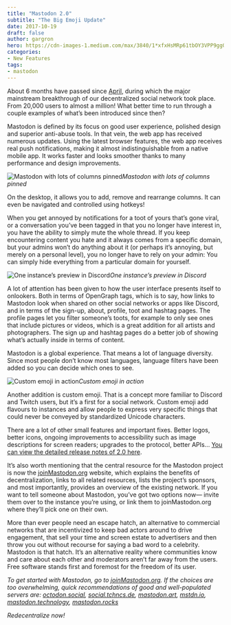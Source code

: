 ```yaml
---
title: "Mastodon 2.0"
subtitle: "The Big Emoji Update"
date: 2017-10-19
draft: false
author: gargron
hero: https://cdn-images-1.medium.com/max/3840/1*xfxHsMRp61tbOY3VPP9ggQ.png
categories:
- New Features
tags:
- mastodon
---
```


About 6 months have passed since [April](https://medium.com/@Gargron/april-post-mortem-12e3d141878c), during which the major mainstream breakthrough of our decentralized social network took place. From 20,000 users to almost a million! What better time to run through a couple examples of what’s been introduced since then?

Mastodon is defined by its focus on good user experience, polished design and superior anti-abuse tools. In that vein, the web app has received numerous updates. Using the latest browser features, the web app receives real push notifications, making it almost indistinguishable from a native mobile app. It works faster and looks smoother thanks to many performance and design improvements.

![Mastodon with lots of columns pinned](https://cdn-images-1.medium.com/max/2560/1*6xTFy4K4JWq9nd6bXNbgmw.jpeg)*Mastodon with lots of columns pinned*

On the desktop, it allows you to add, remove and rearrange columns. It can even be navigated and controlled using hotkeys!

When you get annoyed by notifications for a toot of yours that’s gone viral, or a conversation you’ve been tagged in that you no longer have interest in, you have the ability to simply mute the whole thread. If you keep encountering content you hate and it always comes from a specific domain, but your admins won’t do anything about it (or perhaps it’s annoying, but merely on a personal level), you no longer have to rely on your admin: You can simply hide everything from a particular domain for yourself.

![One instance’s preview in Discord](https://cdn-images-1.medium.com/max/2000/1*CCHSuaR7daptHcIwl3J6Wg.png)*One instance’s preview in Discord*

A lot of attention has been given to how the user interface presents itself to onlookers. Both in terms of OpenGraph tags, which is to say, how links to Mastodon look when shared on other social networks or apps like Discord, and in terms of the sign-up, about, profile, toot and hashtag pages. The profile pages let you filter someone’s toots, for example to only see ones that include pictures or videos, which is a great addition for all artists and photographers. The sign up and hashtag pages do a better job of showing what’s actually inside in terms of content.

Mastodon is a global experience. That means a lot of language diversity. Since most people don’t know most languages, language filters have been added so you can decide which ones to see.

![Custom emoji in action](https://cdn-images-1.medium.com/max/2000/1*bTH8BapEkzwwDnchjAa6_w.png)*Custom emoji in action*

Another addition is custom emoji. That is a concept more familiar to Discord and Twitch users, but it’s a first for a social network. Custom emoji add flavours to instances and allow people to express very specific things that could never be conveyed by standardized Unicode characters.

There are a lot of other small features and important fixes. Better logos, better icons, ongoing improvements to accessibility such as image descriptions for screen readers; upgrades to the protocol, better APIs… [You can view the detailed release notes of 2.0 here](https://github.com/tootsuite/mastodon/releases/tag/v2.0.0).

It’s also worth mentioning that the central resource for the Mastodon project is now the [joinMastodon.org](https://joinmastodon.org) website, which explains the benefits of decentralization, links to all related resources, lists the project’s sponsors, and most importantly, provides an overview of the existing network. If you want to tell someone about Mastodon, you’ve got two options now— invite them over to the instance you’re using, or link them to joinMastodon.org where they’ll pick one on their own.

More than ever people need an escape hatch, an alternative to commercial networks that are incentivized to keep bad actors around to drive engagement, that sell your time and screen estate to advertisers and then throw you out without recourse for saying a bad word to a celebrity. Mastodon is that hatch. It’s an alternative reality where communities know and care about each other and moderators aren’t far away from the users. Free software stands first and foremost for the freedom of its user.

*To get started with Mastodon, go to [joinMastodon.org](https://joinmastodon.org/). If the choices are too overwhelming, quick recommendations of good and well-populated servers are: [octodon.social](https://octodon.social/about), [social.tchncs.de](https://social.tchncs.de/about), [mastodon.art](https://mastodon.art/about), [mstdn.io](https://mstdn.io/about), [mastodon.technology](https://mastodon.technology/about), [mastodon.rocks](https://mastodon.rocks/about)*

*Redecentralize now!*
